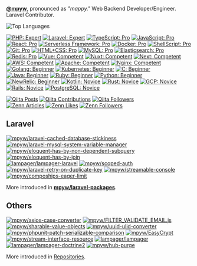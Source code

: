 **[@mpyw](https://github.com/mpyw)**, pronounced as *"mappy."* Web Backend Developer/Engineer. Laravel Contributor. 

![Top Languages](https://github-readme-stats.vercel.app/api/top-langs/?username=mpyw&layout=compact&theme=buefy)

[![PHP: Expert](https://img.shields.io/static/v1?label=%E2%80%8B&message=Expert&color=blueviolet&style=flat-square&logo=php)](https://www.php.net/)
[![Laravel: Expert](https://img.shields.io/static/v1?label=%E2%80%8B&message=Expert&color=blueviolet&style=flat-square&logo=laravel)](https://laravel.com/)
[![TypeScript: Pro](https://img.shields.io/static/v1?label=%E2%80%8B&message=Pro&color=blue&style=flat-square&logo=typescript)](https://www.typescriptlang.org/)
[![JavaScript: Pro](https://img.shields.io/static/v1?label=%E2%80%8B&message=Pro&color=blue&style=flat-square&logo=javascript)](https://developer.mozilla.org/docs/Web/JavaScript)
[![React: Pro](https://img.shields.io/static/v1?label=%E2%80%8B&message=Pro&color=blue&style=flat-square&logo=react)](https://reactjs.org/tutorial/tutorial.html)
[![Serverless Framework: Pro](https://img.shields.io/static/v1?label=%E2%80%8B&message=Pro&color=blue&style=flat-square&logo=serverless)](https://www.serverless.com/)
[![Docker: Pro](https://img.shields.io/static/v1?label=%E2%80%8B&message=Pro&color=blue&style=flat-square&logo=docker)](https://www.docker.com/)
[![ShellScript: Pro](https://img.shields.io/static/v1?label=%E2%80%8B&message=Pro&color=blue&style=flat-square&logo=gnubash)](https://www.gnu.org/software/bash/)
[![Git: Pro](https://img.shields.io/static/v1?label=%E2%80%8B&message=Pro&color=blue&style=flat-square&logo=git)](https://git-scm.com/)
[![HTML+CSS: Pro](https://img.shields.io/static/v1?label=%E2%80%8B&message=Pro&color=blue&style=flat-square&logo=html5)](https://html.spec.whatwg.org/multipage/)
[![MySQL: Pro](https://img.shields.io/static/v1?label=%E2%80%8B&message=Pro&color=blue&style=flat-square&logo=mysql)](https://www.mysql.com/)
[![Elasticsearch: Pro](https://img.shields.io/static/v1?label=%E2%80%8B&message=Pro&color=blue&style=flat-square&logo=elasticsearch)](https://www.elastic.co/elasticsearch/)
[![Redis: Pro](https://img.shields.io/static/v1?label=%E2%80%8B&message=Pro&color=blue&style=flat-square&logo=redis)](https://redis.io/)
[![Vue: Competent](https://img.shields.io/static/v1?label=%E2%80%8B&message=Competent&color=brightgreen&style=flat-square&logo=vuedotjs)](https://www.gnu.org/software/bash/)
[![Nuxt: Competent](https://img.shields.io/static/v1?label=%E2%80%8B&message=Competent&color=brightgreen&style=flat-square&logo=nuxtdotjs)](https://nuxtjs.org/)
[![Next: Competent](https://img.shields.io/static/v1?label=%E2%80%8B&message=Competent&color=brightgreen&style=flat-square&logo=nextdotjs)](https://nextjs.org/)
[![AWS: Competent](https://img.shields.io/static/v1?label=%E2%80%8B&message=Competent&color=brightgreen&style=flat-square&logo=amazonaws)](https://aws.amazon.com/)
[![Apache: Competent](https://img.shields.io/static/v1?label=%E2%80%8B&message=Competent&color=brightgreen&style=flat-square&logo=apache)](https://httpd.apache.org/)
[![Nginx: Competent](https://img.shields.io/static/v1?label=%E2%80%8B&message=Competent&color=brightgreen&style=flat-square&logo=nginx)](https://www.nginx.com/)
[![Golang: Beginner](https://img.shields.io/static/v1?label=%E2%80%8B&message=Beginner&color=green&style=flat-square&logo=go)](https://golang.org/)
[![Kubernetes: Beginner](https://img.shields.io/static/v1?label=%E2%80%8B&message=Beginner&color=green&style=flat-square&logo=kubernetes)](https://kubernetes.io/)
[![C: Beginner](https://img.shields.io/static/v1?label=%E2%80%8B&message=Beginner&color=green&style=flat-square&logo=c)](http://www.open-std.org/jtc1/sc22/wg14/)
[![Java: Beginner](https://img.shields.io/static/v1?label=%E2%80%8B&message=Beginner&color=green&style=flat-square&logo=java)](https://www.java.com/)
[![Ruby: Beginner](https://img.shields.io/static/v1?label=%E2%80%8B&message=Beginner&color=green&style=flat-square&logo=ruby)](https://www.ruby-lang.org/)
[![Python: Beginner](https://img.shields.io/static/v1?label=%E2%80%8B&message=Beginner&color=green&style=flat-square&logo=python)](https://www.python.org/)
[![NewRelic: Beginner](https://img.shields.io/static/v1?label=%E2%80%8B&message=Beginner&color=green&style=flat-square&logo=newrelic)](https://newrelic.com/)
[![Kotlin: Novice](https://img.shields.io/static/v1?label=%E2%80%8B&message=Novice&color=lightgray&style=flat-square&logo=kotlin)](https://kotlinlang.org/)
[![Rust: Novice](https://img.shields.io/static/v1?label=%E2%80%8B&message=Novice&color=lightgray&style=flat-square&logo=rust)](https://www.rust-lang.org/)
[![GCP: Novice](https://img.shields.io/static/v1?label=%E2%80%8B&message=Novice&color=lightgray&style=flat-square&logo=googlecloud)](https://console.cloud.google.com/)
[![Rails: Novice](https://img.shields.io/static/v1?label=%E2%80%8B&message=Novice&color=lightgray&style=flat-square&logo=rubyonrails)](https://rubyonrails.org/)
[![PostgreSQL: Novice](https://img.shields.io/static/v1?label=%E2%80%8B&message=Novice&color=lightgray&style=flat-square&logo=postgresql)](https://www.postgresql.org/)

[![Qiita Posts](https://qiita-badge.apiapi.app/s/mpyw/posts.svg)](http://qiita.com/mpyw)
[![Qiita Contributions](https://qiita-badge.apiapi.app/s/mpyw/contributions.svg)](http://qiita.com/mpyw)
[![Qiita Followers](https://qiita-badge.apiapi.app/s/mpyw/followers.svg)](http://qiita.com/mpyw)  
[![Zenn Articles](https://zenn.badge.nikaera.com/s/mpyw/articles?style=plastic)](https://zenn.dev/mpyw/articles)
[![Zenn Likes](https://zenn.badge.nikaera.com/s/mpyw/likes?style=plastic)](https://zenn.dev/mpyw)
[![Zenn Followers](https://zenn.badge.nikaera.com/s/mpyw/followers?style=plastic)](https://zenn.dev/mpyw/followers)

## Laravel

[![mpyw/laravel-cached-database-stickiness](https://github-readme-stats.vercel.app/api/pin/?username=mpyw&repo=laravel-cached-database-stickiness)](https://github.com/mpyw/laravel-cached-database-stickiness)
[![mpyw/laravel-mysql-system-variable-manager](https://github-readme-stats.vercel.app/api/pin/?username=mpyw&repo=laravel-mysql-system-variable-manager)](https://github.com/mpyw/laravel-mysql-system-variable-manager)  
[![mpyw/eloquent-has-by-non-dependent-subquery](https://github-readme-stats.vercel.app/api/pin/?username=mpyw&repo=eloquent-has-by-non-dependent-subquery)](https://github.com/mpyw/eloquent-has-by-non-dependent-subquery)
[![mpyw/eloquent-has-by-join](https://github-readme-stats.vercel.app/api/pin/?username=mpyw&repo=eloquent-has-by-join)](https://github.com/mpyw/eloquent-has-by-join)  
[![lampager/lampager-laravel](https://github-readme-stats.vercel.app/api/pin/?username=lampager&repo=lampager-laravel)](https://github.com/lampager/lampager-laravel)
[![mpyw/scoped-auth](https://github-readme-stats.vercel.app/api/pin/?username=mpyw&repo=scoped-auth)](https://github.com/mpyw/scoped-auth)  
[![mpyw/laravel-retry-on-duplicate-key](https://github-readme-stats.vercel.app/api/pin/?username=mpyw&repo=laravel-retry-on-duplicate-key)](https://github.com/mpyw/laravel-retry-on-duplicate-key)
[![mpyw/streamable-console](https://github-readme-stats.vercel.app/api/pin/?username=mpyw&repo=streamable-console)](https://github.com/mpyw/streamable-console)  
[![mpyw/compoships-eager-limit](https://github-readme-stats.vercel.app/api/pin/?username=mpyw&repo=compoships-eager-limit)](https://github.com/mpyw/compoships-eager-limit)

More introduced in **[mpyw/laravel-packages](https://github.com/mpyw/laravel-packages)**.

## Others

[![mpyw/axios-case-converter](https://github-readme-stats.vercel.app/api/pin/?username=mpyw&repo=axios-case-converter)](https://github.com/mpyw/axios-case-converter)
[![mpyw/FILTER_VALIDATE_EMAIL.js](https://github-readme-stats.vercel.app/api/pin/?username=mpyw&repo=FILTER_VALIDATE_EMAIL.js)](https://github.com/mpyw/FILTER_VALIDATE_EMAIL.js)  
[![mpyw/sharable-value-objects](https://github-readme-stats.vercel.app/api/pin/?username=mpyw&repo=sharable-value-objects)](https://github.com/mpyw/sharable-value-objects)
[![mpyw/uuid-ulid-converter](https://github-readme-stats.vercel.app/api/pin/?username=mpyw&repo=uuid-ulid-converter)](https://github.com/mpyw/uuid-ulid-converter)  
[![mpyw/phpunit-patch-serializable-comparison](https://github-readme-stats.vercel.app/api/pin/?username=mpyw&repo=phpunit-patch-serializable-comparison)](https://github.com/mpyw/phpunit-patch-serializable-comparison)
[![mpyw/EasyCrypt](https://github-readme-stats.vercel.app/api/pin/?username=mpyw&repo=EasyCrypt)](https://github.com/mpyw/EasyCrypt)  
[![mpyw/stream-interface-resource](https://github-readme-stats.vercel.app/api/pin/?username=mpyw&repo=stream-interface-resource)](https://github.com/mpyw/stream-interface-resource)
[![lampager/lampager](https://github-readme-stats.vercel.app/api/pin/?username=lampager&repo=lampager)](https://github.com/lampager/lampager)  
[![lampager/lampager-doctrine2](https://github-readme-stats.vercel.app/api/pin/?username=lampager&repo=lampager-doctrine2)](https://github.com/lampager/lampager-doctrine2)
[![mpyw/hub-purge](https://github-readme-stats.vercel.app/api/pin/?username=mpyw&repo=hub-purge)](https://github.com/mpyw/hub-purge)  

More introduced in [Repositories](https://github.com/mpyw?tab=repositories).



